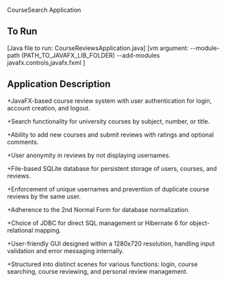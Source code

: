 CourseSearch Application

## To Run

[Java file to run: CourseReviewsApplication.java]
[vm argument: --module-path (PATH_TO_JAVAFX_LIB_FOLDER) --add-modules javafx.controls,javafx.fxml ]

## Application Description

+JavaFX-based course review system with user authentication for login, account creation, and logout.

+Search functionality for university courses by subject, number, or title.

+Ability to add new courses and submit reviews with ratings and optional comments.

+User anonymity in reviews by not displaying usernames.

+File-based SQLite database for persistent storage of users, courses, and reviews.

+Enforcement of unique usernames and prevention of duplicate course reviews by the same user.

+Adherence to the 2nd Normal Form for database normalization.

+Choice of JDBC for direct SQL management or Hibernate 6 for object-relational mapping.

+User-friendly GUI designed within a 1280x720 resolution, handling input validation and error messaging internally.

+Structured into distinct scenes for various functions: login, course searching, course reviewing, and personal review management.
